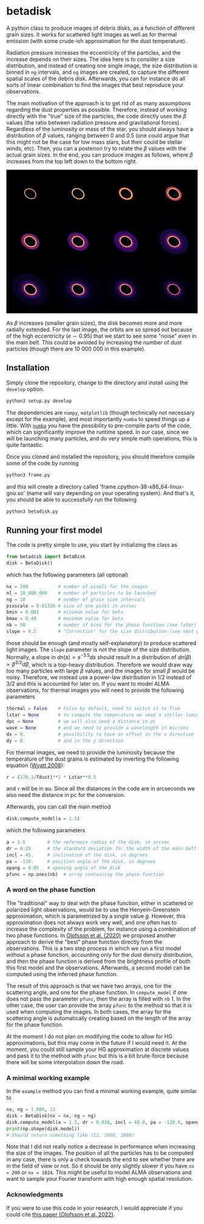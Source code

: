 # betadisk

A python class to produce images of debris disks, as a function of different grain sizes. It works for scattered light images as well as for thermal emission (with some crude-ish approximation for the dust temperature).

Radiation pressure increases the eccentricity of the particles, and the increase depends on their sizes. The idea here is to consider a size distribution, and instead of creating one single image, the size distribution is binned in `ng` intervals, and `ng` images are created, to capture the different spatial scales of the debris disk. Afterwards, you can for instance do all sorts of linear combination to find the images that best reproduce your observations.

The main motivation of the approach is to get rid of as many assumptions regarding the dust properties as possible. Therefore, instead of working directly with the "true" size of the particles, the code directly uses the $\beta$ values (the ratio between radiation pressure and gravitational forces). Regardless of the luminosity or mass of the star, you should always have a distribution of $\beta$ values, ranging between 0 and 0.5 (one could argue that this might not be the case for low mass stars, but their could be stellar winds, etc). Then, you can a posteriori try to relate the $\beta$ values with the actual grain sizes. In the end, you can produce images as follows, where $\beta$ increases from the top left down to the bottom right.

![pretty](screenshots/pretty.png)

As $\beta$ increases (smaller grain sizes), the disk becomes more and more radially extended. For the last image, the orbits are so spread out because of the high eccentricity ($e \sim 0.95$) that we start to see some "noise" even in the main belt. This could be avoided by increasing the number of dust particles (though there are 10 000 000 in this example).

## Installation

Simply clone the repository, change to the directory and install using the `develop` option.

```python
python3 setup.py develop
```

The dependencies are `numpy`, `matplotlib` (though technically not necessary except for the example), and most importantly `numba` to speed things up a little. With [`numba`](https://numba.pydata.org/) you have the possibility to pre-compile parts of the code, which can significantly improve the runtime speed. In our case, since we will be launching many particles, and do very simple math operations, this is quite fantastic.

Once you cloned and installed the repository, you should therefore compile some of the code by running

```python
python3 frame.py
```

and this will create a directory called 'frame.cpython-38-x86_64-linux-gnu.so' (name will vary depending on your operating system). And that's it, you should be able to successfully run the following

```python
python3 betadisk.py
```

## Running your first model

The code is pretty simple to use, you start by initializing the class as

```python
from betadisk import BetaDisk
disk = BetaDisk()
```

which has the following parameters (all optional)

```python
nx = 300           # number of pixels for the images
nl = 10_000_000    # number of particles to be launched
ng = 10            # number of grain size intervals
pixscale = 0.01226 # size of one pixel in arcsec
bmin = 0.001       # minimum value for beta
bmax = 0.49        # maximum value for beta
nb = 50            # number of bins for the phase function (see later)
slope = 0.5        # "Correction" for the size distribution (see next paragraph)
```

those should be enough (and mostly self-explanatory) to produce scattered light images. The `slope` parameter is not the slope of the size distribution. Normally, a slope in $dn(s) \propto s^{-3.5}ds$ should result in a distribution of $dn(\beta) \propto \beta^{3/2}d\beta$, which is a top-heavy distribution. Therefore we would draw way too many particles with large $\beta$ values, and the images for small $\beta$ would be noisy. Therefore, we instead use a power-law distribution in $1/2$ instead of $3/2$ and this is accounted for later on. If you want to model ALMA observations, for thermal images you will need to provide the following parameters

```python
thermal = False    # False by default, need to switch it to True
lstar = None       # to compute the temperature we need a stellar luminosity
dpc = None         # we will also need a distance in pc
wave = None        # and we need to provide a wavelength in microns
dx = 0.            # possibility to have an offset in the x direction
dy = 0.            # and in the y direction
```

For thermal images, we need to provide the luminosity because the temperature of the dust grains is estimated by inverting the following equation ([Wyatt 2008](https://ui.adsabs.harvard.edu/abs/2008ARA&A..46..339W)):

```python
r = (278.3/Tdust)**2 * Lstar**0.5
```

and `r` will be in au. Since all the distances in the code are in arcseconds we also need the distance in pc for the conversion. 

Afterwards, you can call the main method

```python
disk.compute_model(a = 1.5)
```

which the following parameters

```python
a = 1.5        # the reference radius of the disk, in arcsec
dr = 0.25      # the standard deviation for the width of the main belt (normal profile)
incl = 45.     # inclination of the disk, in degrees
pa = -110.     # position angle of the disk, in degrees
opang = 0.05   # opening angle of the disk
pfunc = np.ones(nb)  # array containing the phase function
```

### A word on the phase function

The "traditional" way to deal with the phase function, either in scattered or polarized light observations, would be to use the Henyein-Greenstein approximation, which is parametrized by a single value $g$. However, this approximation does not always work very well, and one often has to increase the complexity of the problem, for instance using a combination of two phase functions. In [Olofsson et al. (2020)](https://ui.adsabs.harvard.edu/abs/2020A%26A...640A..12O/abstract) we proposed another approach to derive the "best" phase function directly from the observations. This is a two step process in which we run a first model without a phase function, accounting only for the dust density distribution, and then the phase function is derived from the brightness profile of both this first model and the observations. Afterwards, a second model can be computed using the inferred phase function.

The result of this approach is that we have two arrays, one for the scattering angle, and one for the phase function. In `compute_model` if one does not pass the parameter `pfunc`, then the array is filled with `nb` 1. In the other case, the user can provide the array `pfunc` to the method so that it is used when computing the images. In both cases, the array for the scattering angle is automatically creating based on the length of the array for the phase function.

At the moment I do not plan on modifying the code to allow for HG approximations, but this may come in the future if I would need it. At the moment, you could still sample your HG approximation at discrete values and pass it to the method with `pfunc` but this is a bit brute-force because there will be some interpolation down the road.

### A minimal working example

In the `example` method you can find a minimal working example, quite similar to

```python
nx, ng = 1_000, 12
disk = BetaDisk(nx = nx, ng = ng)
disk.compute_model(a = 1.5, dr = 0.030, incl = 40.0, pa = -120.0, opang = 0.05)
print(np.shape(disk.model))
# Should return something like (12, 1000, 1000)
```

Note that I did not really notice a decrease in performance when increasing the size of the images. The position of all the particles has to be computed in any case, there is only a check towards the end to see whether there are in the field of view or not. So it should be only slightly slower if you have `nx = 200` or `nx = 1024`. This might be useful to model ALMA observations and want to sample your Fourier transform with high enough spatial resolution.

### Acknowledgments

If you were to use this code in your research, I would appreciate if you could cite [this paper (Olofsson et al. 2022)](https://arxiv.org/abs/2206.07068).
